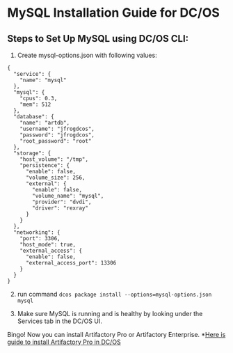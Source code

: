 # MySQL Installation Guide for DC/OS

## Steps to Set Up MySQL using DC/OS CLI:

1. Create mysql-options.json with following values:
```
{
  "service": {
    "name": "mysql"
  },
  "mysql": {
    "cpus": 0.3,
    "mem": 512
  },
  "database": {
    "name": "artdb",
    "username": "jfrogdcos",
    "password": "jfrogdcos",
    "root_password": "root"
  },
  "storage": {
    "host_volume": "/tmp",
    "persistence": {
      "enable": false,
      "volume_size": 256,
      "external": {
        "enable": false,
        "volume_name": "mysql",
        "provider": "dvdi",
        "driver": "rexray"
      }
    }
  },
  "networking": {
    "port": 3306,
    "host_mode": true,
    "external_access": {
      "enable": false,
      "external_access_port": 13306
    }
  }
}
```

2. run command ```dcos package install --options=mysql-options.json mysql```

3. Make sure MySQL is running and is healthy by looking under the Services tab in the DC/OS UI.

Bingo! Now you can install Artifactory Pro or Artifactory Enterprise.
*[Here is guide to install Artifactory Pro in DC/OS](Artifactory-Pro.md)
